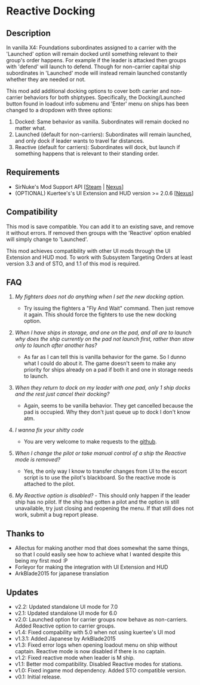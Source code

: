 # Reactive Docking

## Description
In vanilla X4: Foundations subordinates assigned to a carrier with the 'Launched' option will remain docked until something relevant to their group's order happens. 
For example if the leader is attacked then groups with 'defend' will launch to defend.
Though for non-carrier capital ship subordinates in 'Launched' mode will instead remain launched constantly whether they are needed or not.

This mod add additional docking options to cover both carrier and non-carrier behaviors for both shiptypes.
Specifically, the Docking/Launched button found in loadout info submenu and 'Enter' menu on ships has been changed to a dropdown with three options:
1. Docked: Same behavior as vanilla. Subordinates will remain docked no matter what.
2. Launched (default for non-carriers): Subordinates will remain launched, and only dock if leader wants to travel far distances.
3. Reactive (default for carriers): Subordinates will dock, but launch if something happens that is relevant to their standing order.

## Requirements

* SirNuke's Mod Support API [[Steam](https://steamcommunity.com/sharedfiles/filedetails/?id=2042901274) | [Nexus](https://www.nexusmods.com/x4foundations/mods/503)]
* (OPTIONAL) Kuertee's's UI Extension and HUD version >= 2.0.6 [[Nexus](https://www.nexusmods.com/x4foundations/mods/552?tab=description)]

## Compatibility
This mod is save compatible. You can add it to an existing save, and remove it without errors. If removed then groups with the 'Reactive' option enabled will simply change to 'Launched'.

This mod achieves compatibility with other UI mods through the UI Extension and HUD mod.
To work with Subsystem Targeting Orders at least version 3.3 and of STO, and 1.1 of this mod is required.

## FAQ

1. *My fighters does not do anything when I set the new docking option.*
	- Try issuing the fighters a "Fly And Wait" command. Then just remove it again. This should force the fighters to use the new docking option.
	
2. *When I have ships in storage, and one on the pad, and all are to launch why does the ship currently on the pad not launch first, rather than stow only to launch after another has?*
	- As far as I can tell this is vanilla behavior for the game. So I dunno what I could do about it. The game doesn't seem to make any priority for ships already on a pad if both it and one in storage needs to launch.

3. *When they return to dock on my leader with one pad, only 1 ship docks and the rest just cancel their docking?*
	- Again, seems to be vanilla behavior. They get cancelled because the pad is occupied. Why they don't just queue up to dock I don't know atm.

4. *I wanna fix your shitty code*
	- You are very welcome to make requests to the [github](https://github.com/runekn/x4-reactive-docking).

5. *When I change the pilot or take manual control of a ship the Reactive mode is removed?*
	- Yes, the only way I know to transfer changes from UI to the escort script is to use the pilot's blackboard. So the reactive mode is attached to the pilot.

6. *My Reactive option is disabled?*
	﻿- This should only happen if the leader ship has no pilot. If the ship has gotten a pilot and the option is still unavailable, try just closing and reopening the menu. If that still does not work, submit a bug report please.

## Thanks to
* Allectus for making another mod that does somewhat the same things, so that I could easily see how to achieve what I wanted despite this being my first mod :P
* Forleyor for making the integration with UI Extension and HUD
* ArkBlade2015 for japanese translation

## Updates

* v2.2: Updated standalone UI mode for 7.0
* v2.1: Updated standalone UI mode for 6.0
* v2.0: Launched option for carrier groups now behave as non-carriers. Added Reactive option to carrier groups.
* v1.4: Fixed compability with 5.0 when not using kuertee's UI mod
* v1.3.1: Added Japanese by ArkBlade2015
* v1.3: Fixed error logs when opening loadout menu on ship without captain. Reactive mode is now disabled if there is no captain.
* v1.2: Fixed reactive mode when leader is M ship.
* v1.1: Better mod compatibility. Disabled Reactive modes for stations.
* v1.0: Fixed ingame mod dependency. Added STO compatible version.
* v0.1: Initial release.
